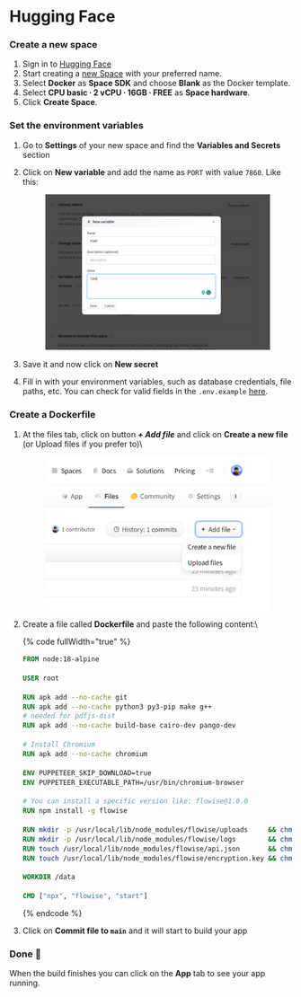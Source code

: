 # Hugging Face

### Create a new space

1. Sign in to [Hugging Face](https://huggingface.co/login)
2. Start creating a [new Space](https://huggingface.co/new-space) with your preferred name.&#x20;
3. Select **Docker** as **Space SDK** and choose **Blank** as the Docker template.
4. Select **CPU basic ∙ 2 vCPU ∙ 16GB ∙ FREE** as **Space hardware**.
5. Click **Create Space**.

### Set the environment variables

1. Go to **Settings** of your new space and find the **Variables and Secrets** section
2.  Click on **New variable** and add the name as `PORT` with value `7860`. Like this:

    <figure><img src="../.gitbook/assets/image (3).png" alt=""><figcaption></figcaption></figure>
3. Save it and now click on **New secret**
4. Fill in with your environment variables, such as database credentials, file paths, etc. You can check for valid fields in the `.env.example` [here](https://github.com/FlowiseAI/Flowise/blob/main/docker/.env.example).

### Create a Dockerfile

1.  At the files tab, click on button _**+ Add file**_ and click on **Create a new file** (or Upload files if you prefer to)\


    <figure><img src="../.gitbook/assets/image (4).png" alt=""><figcaption></figcaption></figure>


2.  Create a file called **Dockerfile** and paste the following content:\


    {% code fullWidth="true" %}
    ```dockerfile
    FROM node:18-alpine

    USER root

    RUN apk add --no-cache git
    RUN apk add --no-cache python3 py3-pip make g++
    # needed for pdfjs-dist
    RUN apk add --no-cache build-base cairo-dev pango-dev

    # Install Chromium
    RUN apk add --no-cache chromium

    ENV PUPPETEER_SKIP_DOWNLOAD=true
    ENV PUPPETEER_EXECUTABLE_PATH=/usr/bin/chromium-browser

    # You can install a specific version like: flowise@1.0.0
    RUN npm install -g flowise

    RUN mkdir -p /usr/local/lib/node_modules/flowise/uploads     && chmod -R 777 /usr/local/lib/node_modules/flowise/uploads
    RUN mkdir -p /usr/local/lib/node_modules/flowise/logs        && chmod -R 777 /usr/local/lib/node_modules/flowise/logs
    RUN touch /usr/local/lib/node_modules/flowise/api.json       && chmod 777 /usr/local/lib/node_modules/flowise/api.json
    RUN touch /usr/local/lib/node_modules/flowise/encryption.key && chmod 777 /usr/local/lib/node_modules/flowise/encryption.key

    WORKDIR /data

    CMD ["npx", "flowise", "start"]
    ```
    {% endcode %}


3. Click on **Commit file to `main`** and it will start to build your app

### Done 🎉

When the build finishes you can click on the **App** tab to see your app running.
